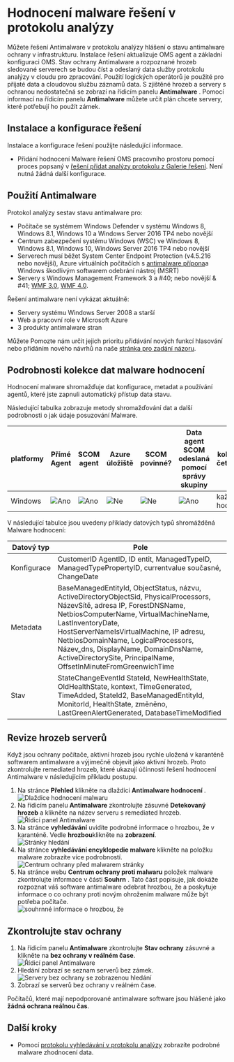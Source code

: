 <properties
    pageTitle="Hodnocení malware řešení v protokolu analýzy | Microsoft Azure"
    description="Můžete řešení Antimalware v protokolu analýzy hlášení o stavu antimalware ochrany v infrastrukturu."
    services="log-analytics"
    documentationCenter=""
    authors="bandersmsft"
    manager="jwhit"
    editor=""/>

<tags
    ms.service="log-analytics"
    ms.workload="na"
    ms.tgt_pltfrm="na"
    ms.devlang="na"
    ms.topic="article"
    ms.date="10/10/2016"
    ms.author="banders"/>

# <a name="malware-assessment-solution-in-log-analytics"></a>Hodnocení malware řešení v protokolu analýzy


Můžete řešení Antimalware v protokolu analýzy hlášení o stavu antimalware ochrany v infrastrukturu. Instalace řešení aktualizuje OMS agent a základní konfiguraci OMS. Stav ochrany Antimalware a rozpoznané hrozeb sledované serverech se budou číst a odeslaný data služby protokolu analýzy v cloudu pro zpracování. Použití logických operátorů je použité pro přijaté data a cloudovou službu záznamů data. S zjištěné hrozeb a servery s ochranou nedostatečná se zobrazí na řídicím panelu **Antimalware** . Pomocí informací na řídicím panelu **Antimalware** můžete určit plán chcete servery, které potřebují ho použít zámek.

## <a name="installing-and-configuring-the-solution"></a>Instalace a konfigurace řešení
Instalace a konfigurace řešení použijte následující informace.

- Přidání hodnocení Malware řešení OMS pracovního prostoru pomocí proces popsaný v [řešení přidat analýzy protokolu z Galerie řešení](log-analytics-add-solutions.md).  Není nutná žádná další konfigurace.


## <a name="use-antimalware"></a>Použití Antimalware

Protokol analýzy sestav stavu antimalware pro:

- Počítače se systémem Windows Defender v systému Windows 8, Windows 8.1, Windows 10 a Windows Server 2016 TP4 nebo novější
- Centrum zabezpečení systému Windows (WSC) ve Windows 8, Windows 8.1, Windows 10, Windows Server 2016 TP4 nebo novější
- Serverech musí běžet System Center Endpoint Protection (v4.5.216 nebo novější), Azure virtuálních počítačích s [antimalware přípona](http://go.microsoft.com/fwlink/?linkid=398023)a Windows škodlivým softwarem odebrání nástroj (MSRT)  
- Servery s Windows Management Framework 3 a #40; nebo novější & #41; [WMF 3.0](https://support.microsoft.com/kb/2506143), [WMF 4.0](http://www.microsoft.com/download/details.aspx?id=40855).

Řešení antimalware není vykázat aktuálně:

- Servery systému Windows Server 2008 a starší
- Web a pracovní role v Microsoft Azure
- 3 produkty antimalware stran

Můžete Pomozte nám určit jejich prioritu přidávání nových funkcí hlasování nebo přidáním nového návrhů na naše [stránka pro zadání názoru](http://feedback.azure.com/forums/267889-azure-operational-insights/category/88093-malware-assessment-solution).


## <a name="malware-assessment-data-collection-details"></a>Podrobnosti kolekce dat malware hodnocení

Hodnocení malware shromažďuje dat konfigurace, metadat a používání agentů, které jste zapnuli automatický přístup data stavu.

Následující tabulka zobrazuje metody shromažďování dat a další podrobnosti o jak údaje posuzování Malware.

| platformy | Přímé Agent | SCOM agent | Azure úložiště | SCOM povinné? | Data agent SCOM odeslaná pomocí správy skupiny | kolekce četnosti |
|---|---|---|---|---|---|---|
|Windows|![Ano](./media/log-analytics-malware/oms-bullet-green.png)|![Ano](./media/log-analytics-malware/oms-bullet-green.png)|![Ne](./media/log-analytics-malware/oms-bullet-red.png)|            ![Ne](./media/log-analytics-malware/oms-bullet-red.png)|![Ano](./media/log-analytics-malware/oms-bullet-green.png)| každou hodinu|


V následující tabulce jsou uvedeny příklady datových typů shromážděná Malware hodnocení:

|**Datový typ**|**Pole**|
|---|---|
|Konfigurace|CustomerID AgentID, ID entit, ManagedTypeID, ManagedTypePropertyID, currentvalue současné, ChangeDate|
|Metadata|BaseManagedEntityId, ObjectStatus, názvu, ActiveDirectoryObjectSid, PhysicalProcessors, NázevSítě, adresa IP, ForestDNSName, NetbiosComputerName, VirtualMachineName, LastInventoryDate, HostServerNameIsVirtualMachine, IP adresu, NetbiosDomainName, LogicalProcessors, Název_dns, DisplayName, DomainDnsName, ActiveDirectorySite, PrincipalName, OffsetInMinuteFromGreenwichTime|
|Stav|StateChangeEventId StateId, NewHealthState, OldHealthState, kontext, TimeGenerated, TimeAdded, StateId2, BaseManagedEntityId, MonitorId, HealthState, změněno, LastGreenAlertGenerated, DatabaseTimeModified|

## <a name="review-threats-for-servers"></a>Revize hrozeb serverů

Když jsou ochrany počítače, aktivní hrozeb jsou rychle uložená v karanténě softwarem antimalware a výjimečně objevit jako aktivní hrozeb. Proto zkontrolujte remediated hrozeb, které ukazují účinnosti řešení hodnocení Antimalware v následujícím příkladu postupu.

1. Na stránce **Přehled** klikněte na dlaždici **Antimalware hodnocení** .  
    ![Dlaždice hodnocení malwaru](./media/log-analytics-malware/oms-antimalware01.png)
2. Na řídicím panelu **Antimalware** zkontrolujte zásuvné **Detekovaný hrozeb** a klikněte na název serveru s remediated hrozeb.  
    ![Řídicí panel Antimalware](./media/log-analytics-malware/oms-antimalware02.png)
3. Na stránce **vyhledávání** uvidíte podrobné informace o hrozbou, že v karanténě. Vedle **hrozbou**klikněte na **zobrazení**.  
    ![Stránky hledání](./media/log-analytics-malware/oms-antimalware03.png)
4. Na stránce **vyhledávání encyklopedie malware** klikněte na položku malware zobrazíte více podrobností.  
    ![Centrum ochrany před malwarem stránky](./media/log-analytics-malware/oms-antimalware04.png)
5. Na stránce webu **Centrum ochrany proti malwaru** položek malware zkontrolujte informace v části **Souhrn** . Tato část popisuje, jak dokáže rozpoznat váš software antimalware odebrat hrozbou, že a poskytuje informace o co ochrany proti novým ohrožením malware může být potřeba počítače.  
    ![souhrnné informace o hrozbou, že](./media/log-analytics-malware/oms-antimalware05.png)

## <a name="review-protection-status"></a>Zkontrolujte stav ochrany

1. Na řídicím panelu **Antimalware** zkontrolujte **Stav ochrany** zásuvné a klikněte na **bez ochrany v reálném čase**.  
    ![Řídicí panel Antimalware](./media/log-analytics-malware/oms-antimalware06.png)
2. Hledání zobrazí se seznam serverů bez zámek.  
    ![Servery bez ochrany se zobrazenou hledání](./media/log-analytics-malware/oms-antimalware07.png)
3. Zobrazí se serverů bez ochrany v reálném čase.

Počítačů, které mají nepodporované antimalware software jsou hlášené jako **žádná ochrana reálnou čas**.


## <a name="next-steps"></a>Další kroky

- Pomocí [protokolu vyhledávání v protokolu analýzy](log-analytics-log-searches.md) zobrazíte podrobné malware zhodnocení data.
